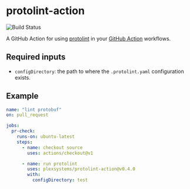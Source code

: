 # protolint-action

![Build Status](https://github.com/plexsystems/protolint-action/workflows/build-test/badge.svg)

A GitHub Action for using [protolint](https://github.com/yoheimuta/protolint) in your [GitHub Action](https://github.com/features/actions) workflows.

## Required inputs

- `configDirectory`: the path to where the `.protolint.yaml` configuration exists.

## Example

```yaml
name: "lint protobuf"
on: pull_request

jobs:
  pr-check:
    runs-on: ubuntu-latest
    steps:
      - name: checkout source
        uses: actions/checkout@v1

      - name: run protolint
        uses: plexsystems/protolint-action@v0.4.0
        with:
          configDirectory: test
```
